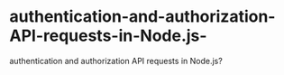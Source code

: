# authentication-and-authorization-API-requests-in-Node.js-
authentication and authorization API requests in Node.js?
